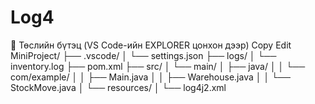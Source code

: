 # Log4
📁 Төслийн бүтэц (VS Code-ийн EXPLORER цонхон дээр)
Copy
Edit
MiniProject/
├── .vscode/
│   └── settings.json
├── logs/
│   └── inventory.log
├── pom.xml
├── src/
│   └── main/
│       ├── java/
│       │   └── com/example/
│       │       ├── Main.java
│       │       ├── Warehouse.java
│       │       └── StockMove.java
│       └── resources/
│           └── log4j2.xml
